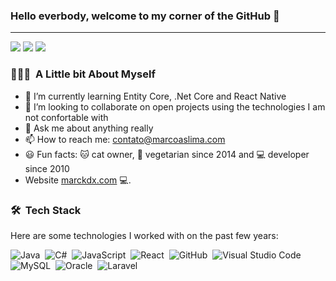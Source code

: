 ### Hello everbody, welcome to my corner of the GitHub 👋
---

<a href="https://www.marcoaslima.com"><img src="https://img.shields.io/badge/-marcoaslima.com-3423A6?style=flat&logo=Google-Chrome&logoColor=white"/></a>
<a href="https://linkedin.com/in/marcoaslima"><img src="https://img.shields.io/badge/-Marco%20Aurélio-0077B5?style=flat&logo=Linkedin&logoColor=white"/></a>
<a href="mailto:contato@marcoaslima.com"><img src="https://img.shields.io/badge/-contato@marcoaslima.com-D14836?style=flat&logo=Gmail&logoColor=white"/></a>
<!--<a href="https://instagram.com/soumarcoaslima"><img src="https://img.shields.io/badge/-@marckdx-E4405F?style=flat&logo=Instagram&logoColor=white"/></a>-->
<!--<a href="https://facebook.com/soumarcoaslima"><img src="https://img.shields.io/badge/-@marckdx-1877F2?style=flat&logo=Facebook&logoColor=white"/></a>-->

 ### 👨🏻‍💻 &nbsp;A Little bit About Myself
 
 - 🌱 I’m currently learning Entity Core, .Net Core and React Native
- 👯 I’m looking to collaborate on open projects using the technologies I am not confortable with
- 💬 Ask me about anything really
- 📫 How to reach me: contato@marcoaslima.com
- 😃 Fun facts: 🐱 cat owner, 🍃 vegetarian since 2014 and 💻 developer since 2010
- Website [marckdx.com](https://marcoaslima.com/) 💻.

  
### 🛠 &nbsp;Tech Stack

Here are some technologies I worked with on the past few years:

![Java](https://img.shields.io/badge/-Java-05122A?style=flat&logo=Java&logoColor=FFA518)&nbsp;
![C#](https://img.shields.io/badge/-CSharp-05122A?style=flat&logo=csharp)&nbsp;
![JavaScript](https://img.shields.io/badge/-JavaScript-05122A?style=flat&logo=javascript)&nbsp;
![React](https://img.shields.io/badge/-React-05122A?style=flat&logo=react)&nbsp;
![GitHub](https://img.shields.io/badge/-GitHub-05122A?style=flat&logo=github)&nbsp;
![Visual Studio Code](https://img.shields.io/badge/-Visual%20Studio%20Code-05122A?style=flat&logo=visual-studio-code&logoColor=007ACC)&nbsp;
![MySQL](https://img.shields.io/badge/-MySQL-05122A?style=flat&logo=mysql&logoColor=FFFFFF)&nbsp;
![Oracle](https://img.shields.io/badge/-Oracle-05122A?style=flat&logo=oracle&logoColor=FFFFFF)&nbsp;
![Laravel](https://img.shields.io/badge/-Laravel-05122A?style=flat&logo=laravel&logoColor=F72C1F)&nbsp;

  
